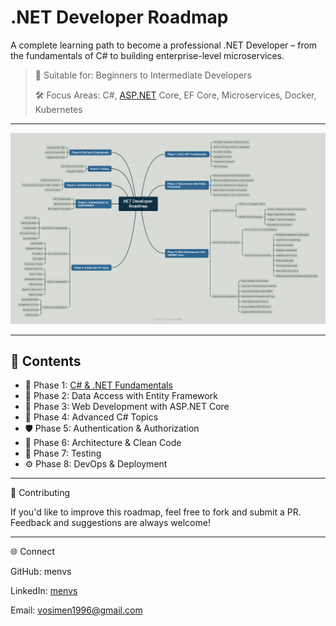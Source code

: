 # .NET Developer Roadmap

A complete learning path to become a professional .NET Developer – from the fundamentals of C# to building enterprise-level microservices.

> 📌 Suitable for: Beginners to Intermediate Developers
> 
> 
> 🛠️ Focus Areas: C#, [ASP.NET](http://asp.net/) Core, EF Core, Microservices, Docker, Kubernetes
> 

---

![dotnet-developer-roadmap.png](assets/roadmaps/dotnet-developer-roadmap.png)


---

## 📂 Contents

- 📍 Phase 1: [C# & .NET Fundamentals](resources/phase-1/roadmap.md)
- 🧱 Phase 2: Data Access with Entity Framework
- 🧰 Phase 3: Web Development with ASP.NET Core
- 🧠 Phase 4: Advanced C# Topics
- 🛡️ Phase 5: Authentication & Authorization
- 🧼 Phase 6: Architecture & Clean Code
- 🧪 Phase 7: Testing
- ⚙️ Phase 8: DevOps & Deployment

---

🙌 Contributing

If you'd like to improve this roadmap, feel free to fork and submit a PR. Feedback and suggestions are always welcome!

---

🌐 Connect

GitHub: menvs

LinkedIn: [menvs](https://www.linkedin.com/in/menvs)

Email: vosimen1996@gmail.com